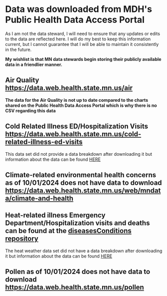 # Data was downloaded from MDH's Public Health Data Access Portal 
As I am not the data steward, I will need to ensure that any updates or edits to the data are reflected here. I will do my best to keep this information current, but I cannot guarantee that I will be able to maintain it consistently in the future.

**My wishlist is that MN data stewards begin storing their publicly available data in a friendlier manner.**

## Air Quality https://data.web.health.state.mn.us/air  
**The data for the Air Quality is not up to date compared to the charts shared on the Public Health Data Access Portal which is why there is no CSV regarding this data**

## Cold Related Illness ED/Hospitalization Visits https://data.web.health.state.mn.us/cold-related-illness-ed-visits  
This data set did not provide a data breakdown after downloading it but information about the data can be found [HERE](https://data.web.health.state.mn.us/cold_related_illness_metadata)

## Climate-related environmental health concerns as of 10/01/2024 does not have data to download https://data.web.health.state.mn.us/web/mndata/climate-and-health

## Heat-related illness Emergency Department/Hospitalization visits and deaths can be found at the [diseasesConditions repository](https://github.com/quincountychsmn/MN_PublicData/tree/main/MN_PHDAP/diseasesConditions)  
The heat weather data set did not have a data breakdown after downloading it but information about the data can be found [HERE](https://data.web.health.state.mn.us/hot_weather)

## Pollen as of 10/01/2024 does not have data to download https://data.web.health.state.mn.us/pollen
